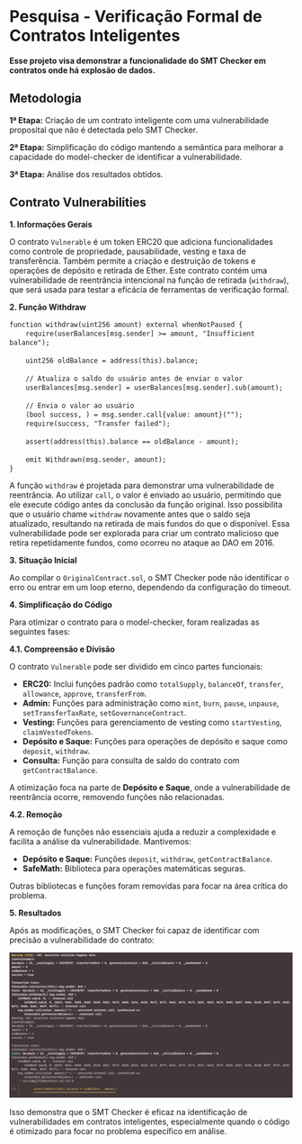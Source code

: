 # Pesquisa - Verificação Formal de Contratos Inteligentes

**Esse projeto visa demonstrar a funcionalidade do SMT Checker em contratos onde há explosão de dados.**

## Metodologia

**1ª Etapa:** Criação de um contrato inteligente com uma vulnerabilidade proposital que não é detectada pelo SMT Checker.

**2ª Etapa:** Simplificação do código mantendo a semântica para melhorar a capacidade do model-checker de identificar a vulnerabilidade.

**3ª Etapa:** Análise dos resultados obtidos.

## Contrato Vulnerabilities

**1. Informações Gerais**

O contrato `Vulnerable` é um token ERC20 que adiciona funcionalidades como controle de propriedade, pausabilidade, vesting e taxa de transferência. Também permite a criação e destruição de tokens e operações de depósito e retirada de Ether. Este contrato contém uma vulnerabilidade de reentrância intencional na função de retirada (`withdraw`), que será usada para testar a eficácia de ferramentas de verificação formal.

**2. Função Withdraw**

    function withdraw(uint256 amount) external whenNotPaused {
        require(userBalances[msg.sender] >= amount, "Insufficient balance");
    
        uint256 oldBalance = address(this).balance;
    
        // Atualiza o saldo do usuário antes de enviar o valor
        userBalances[msg.sender] = userBalances[msg.sender].sub(amount);
    
        // Envia o valor ao usuário
        (bool success, ) = msg.sender.call{value: amount}("");
        require(success, "Transfer failed");
    
        assert(address(this).balance == oldBalance - amount);
    
        emit Withdrawn(msg.sender, amount);
    }

A função `withdraw` é projetada para demonstrar uma vulnerabilidade de reentrância. Ao utilizar `call`, o valor é enviado ao usuário, permitindo que ele execute código antes da conclusão da função original. Isso possibilita que o usuário chame `withdraw` novamente antes que o saldo seja atualizado, resultando na retirada de mais fundos do que o disponível. Essa vulnerabilidade pode ser explorada para criar um contrato malicioso que retira repetidamente fundos, como ocorreu no ataque ao DAO em 2016.

**3. Situação Inicial**

Ao compilar o `OriginalContract.sol`, o SMT Checker pode não identificar o erro ou entrar em um loop eterno, dependendo da configuração do timeout.

**4. Simplificação do Código**

Para otimizar o contrato para o model-checker, foram realizadas as seguintes fases:

**4.1. Compreensão e Divisão**

O contrato `Vulnerable` pode ser dividido em cinco partes funcionais:

- **ERC20:** Inclui funções padrão como `totalSupply`, `balanceOf`, `transfer`, `allowance`, `approve`, `transferFrom`.
- **Admin:** Funções para administração como `mint`, `burn`, `pause`, `unpause`, `setTransferTaxRate`, `setGovernanceContract`.
- **Vesting:** Funções para gerenciamento de vesting como `startVesting`, `claimVestedTokens`.
- **Depósito e Saque:** Funções para operações de depósito e saque como `deposit`, `withdraw`.
- **Consulta:** Função para consulta de saldo do contrato com `getContractBalance`.

A otimização foca na parte de **Depósito e Saque**, onde a vulnerabilidade de reentrância ocorre, removendo funções não relacionadas.

**4.2. Remoção**

A remoção de funções não essenciais ajuda a reduzir a complexidade e facilita a análise da vulnerabilidade. Mantivemos:

- **Depósito e Saque:** Funções `deposit`, `withdraw`, `getContractBalance`.
- **SafeMath:** Biblioteca para operações matemáticas seguras.

Outras bibliotecas e funções foram removidas para focar na área crítica do problema.

**5. Resultados**

Após as modificações, o SMT Checker foi capaz de identificar com precisão a vulnerabilidade do contrato:

![Imagem do Projeto](https://github.com/manvillarim/Test-SMT-Checker/blob/main/lib/Captura%20de%20tela%20de%202024-08-22%2011-49-19.png)

Isso demonstra que o SMT Checker é eficaz na identificação de vulnerabilidades em contratos inteligentes, especialmente quando o código é otimizado para focar no problema específico em análise.

